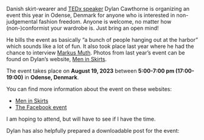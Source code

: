 Danish skirt-wearer and [TEDx speaker](https://www.the-beskirted-man.com/in-the-media/ted-talk-men-in-skirts/) Dylan Cawthorne is organizing an event this year in Odense, Denmark for anyone who is interested in non-judgemental fashion freedom. Anyone is welcome, no matter how (non-)conformist your wardrobe is. Just bring an open mind!

He bills the event as basically “a bunch of people hanging out at the harbor” which sounds like a lot of fun. It also took place last year where he had the chance to interview [Markus Muth](https://modemuth.de/). Photos from last year’s event can be found on Dylan’s website, [Men in Skirts](https://www.meninskirts.dk/).

The event takes place on **August 19, 2023** between **5:00-7:00 pm (17:00-19:00)** in **Odense, Denmark**.

You can find more information about the event on these websites:

-   [Men in Skirts](https://www.meninskirts.dk/)
-   [The Facebook event](https://fb.me/e/WKrCtDUC)

I am hoping to attend, but will have to see if I have the time.

Dylan has also helpfully prepared a downloadable post for the event:

<figure><a href="https://i0.wp.com/www.the-beskirted-man.com/wp-content/uploads/2023/05/Fashion-Freedom-Fest-2023-A0.png?ssl=1"><img loading="lazy" decoding="async" src="Fashion-Freedom-Fest-2023-A0.png" alt=""></a></figure>